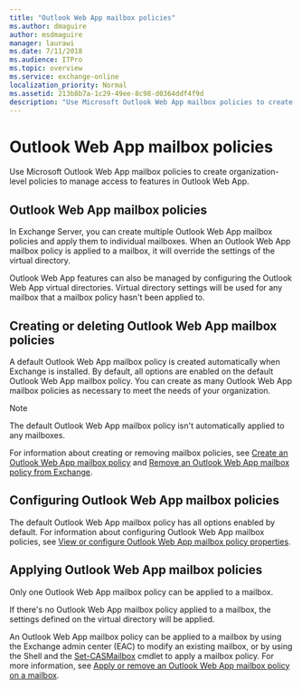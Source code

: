 ```yaml
---
title: "Outlook Web App mailbox policies"
ms.author: dmaguire
author: msdmaguire
manager: laurawi
ms.date: 7/11/2018
ms.audience: ITPro
ms.topic: overview
ms.service: exchange-online
localization_priority: Normal
ms.assetid: 213b8b7a-1c29-49ee-8c98-d0364ddf4f9d
description: "Use Microsoft Outlook Web App mailbox policies to create organization-level policies to manage access to features in Outlook Web App."
---
```


# Outlook Web App mailbox policies

Use Microsoft Outlook Web App mailbox policies to create organization-level policies to manage access to features in Outlook Web App.
  
## Outlook Web App mailbox policies
<a name="OWA"> </a>

In Exchange Server, you can create multiple Outlook Web App mailbox policies and apply them to individual mailboxes. When an Outlook Web App mailbox policy is applied to a mailbox, it will override the settings of the virtual directory.
  
Outlook Web App features can also be managed by configuring the Outlook Web App virtual directories. Virtual directory settings will be used for any mailbox that a mailbox policy hasn't been applied to.
  
## Creating or deleting Outlook Web App mailbox policies
<a name="Create"> </a>

A default Outlook Web App mailbox policy is created automatically when Exchange is installed. By default, all options are enabled on the default Outlook Web App mailbox policy. You can create as many Outlook Web App mailbox policies as necessary to meet the needs of your organization.
  
> [!NOTE]
> The default Outlook Web App mailbox policy isn't automatically applied to any mailboxes. 
  
For information about creating or removing mailbox policies, see [Create an Outlook Web App mailbox policy](create-outlook-web-app-mailbox-policy.md) and [Remove an Outlook Web App mailbox policy from Exchange](remove-outlook-web-app-mailbox-policy.md).
  
## Configuring Outlook Web App mailbox policies
<a name="Configuring"> </a>

The default Outlook Web App mailbox policy has all options enabled by default. For information about configuring Outlook Web App mailbox policies, see [View or configure Outlook Web App mailbox policy properties](configure-outlook-web-app-mailbox-policy-properties.md).
  
## Applying Outlook Web App mailbox policies
<a name="Applying"> </a>

Only one Outlook Web App mailbox policy can be applied to a mailbox.
  
If there's no Outlook Web App mailbox policy applied to a mailbox, the settings defined on the virtual directory will be applied.
  
An Outlook Web App mailbox policy can be applied to a mailbox by using the Exchange admin center (EAC) to modify an existing mailbox, or by using the Shell and the [Set-CASMailbox](https://technet.microsoft.com/library/ff7d4dc5-755e-4005-a0a3-631eed3f9b3b.aspx) cmdlet to apply a mailbox policy. For more information, see [Apply or remove an Outlook Web App mailbox policy on a mailbox](apply-or-remove-outlook-web-app-mailbox-policy.md).
  

